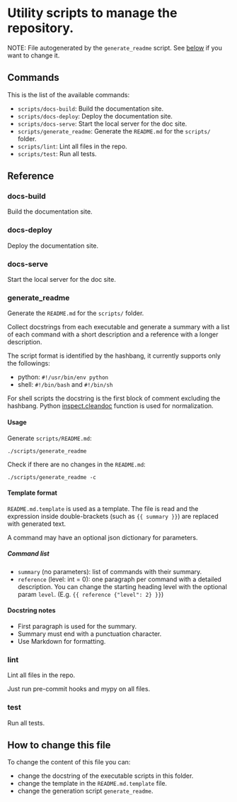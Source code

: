 <!-- prettier-ignore-start -->
# Utility scripts to manage the repository.

NOTE: File autogenerated by the `generate_readme` script.
See [below](#how-to-change-this-file) if you want to change it.


## Commands

This is the list of the available commands:

- `scripts/docs-build`: Build the documentation site.
- `scripts/docs-deploy`: Deploy the documentation site.
- `scripts/docs-serve`: Start the local server for the doc site.
- `scripts/generate_readme`: Generate the `README.md` for the `scripts/` folder.
- `scripts/lint`: Lint all files in the repo.
- `scripts/test`: Run all tests.

## Reference

### docs-build

Build the documentation site.


### docs-deploy

Deploy the documentation site.


### docs-serve

Start the local server for the doc site.


### generate_readme

Generate the `README.md` for the `scripts/` folder.

Collect docstrings from each executable and generate a summary with a list of
each command with a short description and a reference with a longer
description.

The script format is identified by the hashbang, it currently supports only
the followings:

* python: `#!/usr/bin/env python`
* shell: `#!/bin/bash` and  `#!/bin/sh`

For shell scripts the docstring is the first block of comment excluding the
hashbang.
Python
[inspect.cleandoc](https://docs.python.org/3/library/inspect.html#inspect.cleandoc)
function is used for normalization.

#### Usage

Generate `scripts/README.md`:

    ./scripts/generate_readme

Check if there are no changes in the `README.md`:

    ./scripts/generate_readme -c

#### Template format

`README.md.template` is used as a template. The file is read and the expression
inside double-brackets (such as `{{ summary }}`) are replaced with generated
text.

A command may have an optional json dictionary for parameters.

##### Command list

- `summary` (no parameters): list of commands with their summary.
- `reference` (level: int = 0): one paragraph per command with a detailed
  description. You can change the starting heading level with the optional
  param `level`. (E.g. `{{ reference {"level": 2} }}`)

#### Docstring notes

- First paragraph is used for the summary.
- Summary must end with a punctuation character.
- Use Markdown for formatting.


### lint

Lint all files in the repo.

Just run pre-commit hooks and mypy on all files.


### test

Run all tests.

## How to change this file

To change the content of this file you can:

- change the docstring of the executable scripts in this folder.
- change the template in the `README.md.template` file.
- change the generation script `generate_readme`.
<!-- prettier-ignore-end -->
